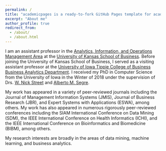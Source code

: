 ```yaml
---
permalink: /
title: "academicpages is a ready-to-fork GitHub Pages template for academic personal websites"
excerpt: "About me"
author_profile: true
redirect_from: 
  - /about/
  - /about.html
---
```


I am an assistant professor in the [Analytics, Information, and Operations Management Area](https://business.ku.edu/research-and-faculty/analytics-information-operations-management) at the [University of Kansas School of Business](https://business.ku.edu/). Before joining the University of Kansas School of Business, I served as a visiting assistant professor at the [University of Iowa Tippie College of Business Business Analytics Department](https://tippie.uiowa.edu/about/business-analytics-department). I received my PhD in Computer Science from the University of Iowa in the Winter of 2018 under the supervision of Drs. [W. Nick Street](https://tippie.uiowa.edu/people/nick-street) and [Alberto M. Segre](https://cs.uiowa.edu/people/alberto-segre).

My work has appeared in a variety of peer-reviewed journals including the Journal of Management Information Systems (JMIS), Journal of Business Research (JBR), and Expert Systems with Applications (ESWA), among others. My work has also appeared in numerous rigorously peer-reviewed conferences including the SIAM International Conference on Data Mining (SDM), the IEEE International Conference on Health Informatics (ICHI), and the IEEE International Conference on Bioinformatics and Biomedicine (BIBM), among others.

My research interests are broadly in the areas of data mining, machine learning, and business analytics.
